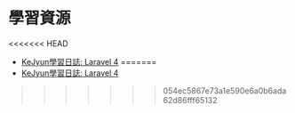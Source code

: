 # 學習資源

<<<<<<< HEAD
* [KeJyun學習日誌: Laravel 4](http://blog.kejyun.com/p/laravel-learning-footprints.html)
=======
* [KeJyun學習日誌: Laravel 4](http://blog.kejyun.com/p/laravel-learning-footprints.html)

>>>>>>> 054ec5867e73a1e590e6a0b6ada62d86fff65132
